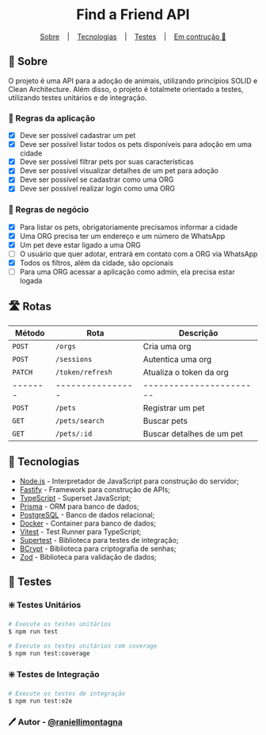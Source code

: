 <h1 align="center">Find a Friend API</h1>

<p align="center">
  <a href="#-sobre">Sobre</a>
  &nbsp;&nbsp;&nbsp;|&nbsp;&nbsp;&nbsp;
  <a href="#-tecnologias">Tecnologias</a>
  &nbsp;&nbsp;&nbsp;|&nbsp;&nbsp;&nbsp;
  <a href="#-testes">Testes</a>
  &nbsp;&nbsp;&nbsp;|&nbsp;&nbsp;&nbsp;
  <a href="#-sobre">Em contrução 🚧</a>
</p>

## 📖 Sobre

<p id="-sobre" />

O projeto é uma API para a adoção de animais, utilizando princípios SOLID e Clean Architecture.
Além disso, o projeto é totalmete orientado a testes, utilizando testes unitários e de integração.

### 📌 Regras da aplicação

- [x] Deve ser possível cadastrar um pet
- [x] Deve ser possível listar todos os pets disponíveis para adoção em uma cidade
- [x] Deve ser possível filtrar pets por suas características
- [x] Deve ser possível visualizar detalhes de um pet para adoção
- [x] Deve ser possível se cadastrar como uma ORG
- [x] Deve ser possível realizar login como uma ORG

### 📌 Regras de negócio

- [x] Para listar os pets, obrigatoriamente precisamos informar a cidade
- [x] Uma ORG precisa ter um endereço e um número de WhatsApp
- [x] Um pet deve estar ligado a uma ORG
- [ ] O usuário que quer adotar, entrará em contato com a ORG via WhatsApp
- [x] Todos os filtros, além da cidade, são opcionais
- [ ] Para uma ORG acessar a aplicação como admin, ela precisa estar logada

## 🛣️ Rotas

| Método  | Rota             | Descrição                 |
| ------- | ---------------- | ------------------------- |
| `POST`  | `/orgs`          | Cria uma org              |
| `POST`  | `/sessions`      | Autentica uma org         |
| `PATCH` | `/token/refresh` | Atualiza o token da org   |
| ------- | ---------------- | -----------------------   |
| `POST`  | `/pets`          | Registrar um pet          |
| `GET`   | `/pets/search`   | Buscar pets               |
| `GET`   | `/pets/:id`      | Buscar detalhes de um pet |

## 🚀 Tecnologias

<p id="-tecnologias" />

- [Node.js](https://nodejs.org/en/) - Interpretador de JavaScript para construção do servidor;
- [Fastify](https://www.fastify.io/) - Framework para construção de APIs;
- [TypeScript](https://www.typescriptlang.org/) - Superset JavaScript;
- [Prisma](https://www.prisma.io/) - ORM para banco de dados;
- [PostgreSQL](https://www.postgresql.org/) - Banco de dados relacional;
- [Docker](https://www.docker.com/) - Container para banco de dados;
- [Vitest](https://vitest.dev/) - Test Runner para TypeScript;
- [Supertest](https://www.npmjs.com/package/supertest) - Biblioteca para testes de integração;
- [BCrypt](https://www.npmjs.com/package/bcrypt) - Biblioteca para criptografia de senhas;
- [Zod](https://www.npmjs.com/package/zod) - Biblioteca para validação de dados;

## 🧪 Testes

<p id="-testes" />

### ❇️ Testes Unitários

```bash
# Execute os testes unitários
$ npm run test

# Execute os testes unitários com coverage
$ npm run test:coverage
```

### ❇️ Testes de Integração

```bash
# Execute os testes de integração
$ npm run test:e2e
```

### 🖊️ Autor - [@raniellimontagna](https://www.github.com/raniellimontagna)
